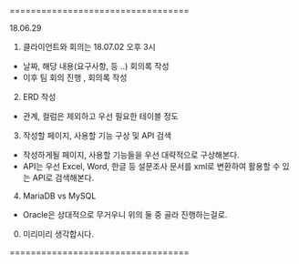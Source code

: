 ==================================

18.06.29

1. 클라이언트와 회의는 18.07.02 오후 3시
  - 날짜, 해당 내용(요구사항, 등 ..) 회의록 작성
  - 이후 팀 회의 진행 , 회의록 작성
  
2. ERD 작성
  - 관계, 컬럼은 제외하고 우선 필요한 테이블 정도
  
3. 작성할 페이지, 사용할 기능 구상 및 API 검색
  - 작성하게될 페이지, 사용할 기능들을 우선 대략적으로 구상해본다.
  - API는 우선 Excel, Word, 한글 등 설문조사 문서를
   xml로 변환하여 활용할 수 있는 API로 검색해본다.
4. MariaDB vs MySQL 
  - Oracle은 상대적으로 무거우니 위의 둘 중 골라 진행하는걸로.
0. 미리미리 생각합시다.

==================================
